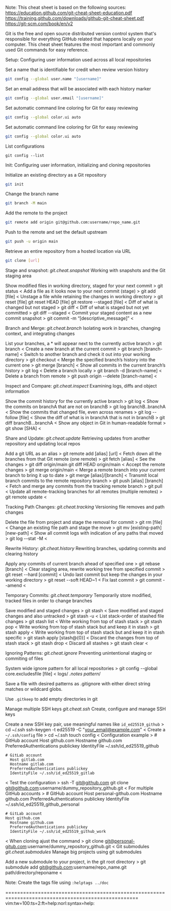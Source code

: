 Note:
  This cheat sheet is based on the following sources:
  https://education.github.com/git-cheat-sheet-education.pdf
  https://training.github.com/downloads/github-git-cheat-sheet.pdf
  https://git-scm.com/book/en/v2

Git is the free and open source distributed version control system that's responsible for everything GitHub related that happens locally on your computer. This cheat sheet features the most important and commonly used Git commands for easy reference.

Setup: 
 Configuring user information used across all local repositories 

Set a name that is identifiable for credit when review version history
```bash
git config --global user.name "[username]"
```

Set an email address that will be associated with each history marker
```bash
git config --global user.email "[username]"
```

Set automatic command line coloring for Git for easy reviewing
```bash
git config --global color.ui auto
```

Set automatic command line coloring for Git for easy reviewing
```bash
git config --global color.ui auto
```

List configurations
```
git config --list
```

Init:
Configuring user information, initializing and cloning repositories

Initialize an existing directory as a Git repository
```bash
git init
```

Change the branch name
```bash
git branch -M main
```

Add the remote to the project
```bash
git remote add origin git@github.com:username/repo_name.git
```

Push to the remote and set the default upstream
```bash
git push -u origin main 
```

Retrieve an entire repository from a hosted location via URL
```bash
git clone [url]
```


Stage and snapshot:                                    *git.cheat.snapshot*
  Working with snapshots and the Git staging area

  Show modified files in working directory, staged for your next commit >
    git status
<
  Add a file as it looks now to your next commit (stage) >
    git add [file]
<
  Unstage a file while retaining the changes in working directory >
    git reset [file]
    git reset HEAD [file]
    git restore --staged [file]
<
  Diff of what is changed but not staged >
    git diff
<
  Diff of what is staged but not yet committed >
    git diff --staged
<
  Commit your staged content as a new commit snapshot >
    git commit -m “[descriptive_message]”
<

Branch and Merge:                                *git.cheat.branch*
  Isolating work in branches, changing context, and integrating changes

  List your branches, a * will appear next to the currently active branch >
    git branch
<
  Create a new branch at the current commit >
    git branch [branch-name]
<
  Switch to another branch and check it out into your working directory >
    git checkout
<
  Merge the specified branch’s history into the current one >
    git merge [branch]
<
  Show all commits in the current branch’s history >
    git log
<
  Delete a branch locally >
    git branch -d [branch-name] 
<
  Delete a branch from remote >
    git push origin --delete [branch-name] 
<

Inspect and Compare:                             *git.cheat.inspect*
  Examining logs, diffs and object information

  Show the commit history for the currently active branch >
    git log
<
  Show the commits on branchA that are not on branchB >
    git log branchB..branchA
<
  Show the commits that changed file, even across renames >
    git log --follow [file]
<
  Show the diff of what is in branchA that is not in branchB >
    git diff branchB...branchA
<
  Show any object in Git in human-readable format >
    git show [SHA]
<

Share and Update:                                  *git.cheat.update*
  Retrieving updates from another repository and updating local repos

  Add a git URL as an alias >
    git remote add [alias] [url]
<
  Fetch down all the branches from that Git remote (one remote) >
    git fetch [alias]
<
  See the changes >
    git diff origin/main
    git diff HEAD origin/main
<
  Accept the remote changes >
    git merge origin/main
<
  Merge a remote branch into your current branch to bring it up to date >
    git merge [alias]/[branch]
<
  Transmit local branch commits to the remote repository branch >
    git push [alias] [branch]
<
  Fetch and merge any commits from the tracking remote branch >
    git pull
<
  Update all remote-tracking branches for all remotes (multiple remotes) >
    git remote update
<

Tracking Path Changes:                             *git.cheat.tracking*
  Versioning file removes and path changes

  Delete the file from project and stage the removal for commit >
    git rm [file]
<
  Change an existing file path and stage the move >
    git mv [existing-path] [new-path]
<
  Show all commit logs with indication of any paths that moved >
    git log --stat -M
<

Rewrite History:                                    *git.cheat.history*
  Rewriting branches, updating commits and clearing history

  Apply any commits of current branch ahead of specified one >
    git rebase [branch]
<
  Clear staging area, rewrite working tree from specified commit >
    git reset --hard [commit]
<
  Undo last commit but keep the changes in your working directory >
    git reset --soft HEAD~1
<
  Fix last commit >
    git commit --amend
<

Temporary Commits:                                *git.cheat.temporary*
  Temporarily store modified, tracked files in order to change branches

  Save modified and staged changes >
    git stash
<
  Save modified and staged changes and also untracked >
    git stash -u
<
  List stack-order of stashed file changes >
    git stash list
<
  Write working from top of stash stack >
    git stash pop
<
  Write working from top of stash stack but and keep it in stash >
    git stash apply
<
  Write working from top of stash stack but and keep it in stash specific >
    git stash apply [stash@{0}]
<
  Discard the changes from top of stash stack >
    git stash drop
<
  Discard all stashes >
    git stash clear
<

Ignoring Patterns:                             *git.cheat.ignore*
  Preventing unintentional staging or commiting of files

  System wide ignore pattern for all local repositories >
    git config --global core.excludesfile [file]
<
      logs/
      *.notes
      pattern*/

  Save a file with desired patterns as .gitignore with either direct string
  matches or wildcard globs.

  Use `.gitkeep` to add empty directories in git

Manage multiple SSH keys                         *git.cheat.ssh*
  Create, configure and manage SSH keys

  Create a new SSH key pair, use meaningful names like `id_ed25519_github` >
    cd ~/.ssh
    ssh-keygen -t ed25519 -C "your_email@example.com"
<
  Create a `~/.ssh/config` file >
    cd ~/.ssh
    touch config
<
  Configuration example >
    # GitHub account
    Host github.com
      Hostname github.com
      PreferredAuthentications publickey
      IdentityFile ~/.ssh/id_ed25519_github

    # GitLab account
      Host gitlab.com
      Hostname gitlab.com
      PreferredAuthentications publickey
      IdentityFile ~/.ssh/id_ed25519_gitlab
<
  Test the configuration >
    ssh -T git@github.com
    git clone git@github.com:username/dummy_repository_github.git
<
  For multiple GitHub accounts >
    # GitHub account
    Host personal-github.com
      Hostname github.com
      PreferredAuthentications publickey
      IdentityFile ~/.ssh/id_ed25519_github_personal

    # GitLab account
    Host github.com
      Hostname github.com
      PreferredAuthentications publickey
      IdentityFile ~/.ssh/id_ed25519_github_work
<
  When cloning ajust the command >
    git clone git@personal-gitub.com:username/dummy_repository_github.git
<
Git submodules                                   *git.cheat.submodules*
  Manage big projects using git submodules

  Add a new submodule to your project, in the git root directory >
    git submodule add git@github.com:username/repo_name.git path/directory/reponame
<

Note:
  Create the tags file using `:helptags ../doc`

===================================================================================================
vim:tw=100:ts=2:ft=help:norl:syntax=help:
